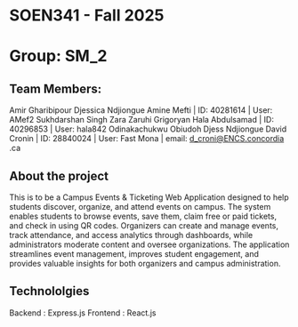 # SOEN341 - Fall 2025
# Group: SM_2
## Team Members:
Amir Gharibipour
Djessica Ndjiongue
Amine Mefti | ID: 40281614 | User: AMef2
Sukhdarshan Singh
Zara Zaruhi Grigoryan
Hala Abdulsamad | ID: 40296853 | User: hala842
Odinakachukwu Obiudoh
Djess Ndjiongue
David Cronin | ID: 28840024 | User: Fast Mona | email: d_croni@ENCS.concordia .ca

## About the project
This is to be a Campus Events & Ticketing Web Application designed to help students discover, organize, and attend events on campus. The system enables students to browse events, save them, claim free or paid tickets, and check in using QR codes. Organizers can create and manage events, track attendance, and access analytics through dashboards, while administrators moderate content and oversee organizations. The application streamlines event management, improves student engagement, and provides valuable insights for both organizers and campus administration.


## Technololgies
Backend : Express.js
Frontend : React.js
